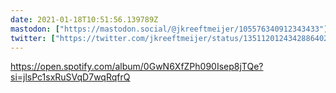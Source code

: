 ```yaml
---
date: 2021-01-18T10:51:56.139789Z
mastodon: ["https://mastodon.social/@jkreeftmeijer/105576340912343433"]
twitter: ["https://twitter.com/jkreeftmeijer/status/1351120124342886402"]
---
```

https://open.spotify.com/album/0GwN6XfZPh090Isep8jTQe?si=jlsPc1sxRuSVqD7wqRqfrQ

